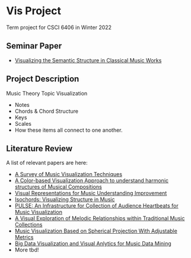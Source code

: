 # Vis Project

Term project for CSCI 6406 in Winter 2022

## Seminar Paper

- [Visualizing the Semantic Structure in Classical Music Works](https://ieeexplore-ieee-org.ezproxy.library.dal.ca/stamp/stamp.jsp?tp=&arnumber=5072213)


## Project Description

Music Theory Topic Visualization

- Notes
- Chords & Chord Structure
- Keys
- Scales
- How these items all connect to one another.

## Literature Review

A list of relevant papers are here:

- [A Survey of Music Visualization Techniques](https://dl-acm-org.ezproxy.library.dal.ca/doi/abs/10.1145/3461835)
- [A Color-based Visualization Approach to understand harmonic structures of Musical Compositions](https://ieeexplore-ieee-org.ezproxy.library.dal.ca/stamp/stamp.jsp?tp=&arnumber=7272579)
- [Visual Representations for Music Understanding Improvement](http://cmmr2017.inesctec.pt/wp-content/uploads/2017/09/33_CMMR_2017_paper_82.pdf)
- [Isochords: Visualizing Structure in Music](https://social.cs.uiuc.edu/papers/pdfs/bergstrom-isochords-2007.pdf)
- [PULSE: An Infrastructure for Collection of Audience Heartbeats for Music Visualization](https://ieeexplore-ieee-org.ezproxy.library.dal.ca/stamp/stamp.jsp?tp=&arnumber=7457074)
- [A Visual Exploration of Melodic Relationships within Traditional Music Collections](https://ieeexplore-ieee-org.ezproxy.library.dal.ca/stamp/stamp.jsp?tp=&arnumber=8564207)
- [Music Visualization Based on Spherical Projection With Adjustable Metrics](https://ieeexplore.ieee.org/stamp/stamp.jsp?tp=&arnumber=8850020)
- [Big Data Visualization and Visual Anlytics for Music Data Mining](https://ieeexplore-ieee-org.ezproxy.library.dal.ca/stamp/stamp.jsp?tp=&arnumber=8564166)
- More tbd!
